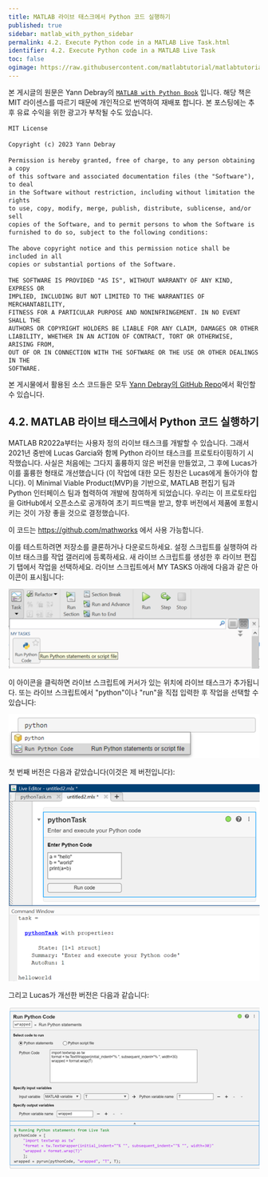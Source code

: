 ```yaml
---
title: MATLAB 라이브 태스크에서 Python 코드 실행하기
published: true
sidebar: matlab_with_python_sidebar
permalink: 4.2. Execute Python code in a MATLAB Live Task.html
identifier: 4.2. Execute Python code in a MATLAB Live Task
toc: false
ogimage: https://raw.githubusercontent.com/matlabtutorial/matlabtutorial.github.io/main/images/MATLAB_with_Python_Book/ogimage.jpg
---
```


본 게시글의 원문은 Yann Debray의 [`MATLAB with Python Book`](https://github.com/yanndebray/matlab-with-python-book) 입니다. 해당 책은 MIT 라이센스를 따르기 때문에 개인적으로 번역하여 재배포 합니다. 본 포스팅에는 추후 유료 수익을 위한 광고가 부착될 수도 있습니다.

    MIT License

    Copyright (c) 2023 Yann Debray

    Permission is hereby granted, free of charge, to any person obtaining a copy
    of this software and associated documentation files (the "Software"), to deal
    in the Software without restriction, including without limitation the rights
    to use, copy, modify, merge, publish, distribute, sublicense, and/or sell
    copies of the Software, and to permit persons to whom the Software is
    furnished to do so, subject to the following conditions:

    The above copyright notice and this permission notice shall be included in all
    copies or substantial portions of the Software.

    THE SOFTWARE IS PROVIDED "AS IS", WITHOUT WARRANTY OF ANY KIND, EXPRESS OR
    IMPLIED, INCLUDING BUT NOT LIMITED TO THE WARRANTIES OF MERCHANTABILITY,
    FITNESS FOR A PARTICULAR PURPOSE AND NONINFRINGEMENT. IN NO EVENT SHALL THE
    AUTHORS OR COPYRIGHT HOLDERS BE LIABLE FOR ANY CLAIM, DAMAGES OR OTHER
    LIABILITY, WHETHER IN AN ACTION OF CONTRACT, TORT OR OTHERWISE, ARISING FROM,
    OUT OF OR IN CONNECTION WITH THE SOFTWARE OR THE USE OR OTHER DEALINGS IN THE
    SOFTWARE.

본 게시물에서 활용된 소스 코드들은 모두 [Yann Debray의 GitHub Repo](https://github.com/yanndebray/matlab-with-python-book)에서 확인할 수 있습니다.

## 4.2. MATLAB 라이브 태스크에서 Python 코드 실행하기

MATLAB R2022a부터는 사용자 정의 라이브 태스크를 개발할 수 있습니다. 그래서 2021년 중반에 Lucas Garcia와 함께 Python 라이브 태스크를 프로토타이핑하기 시작했습니다. 사실은 처음에는 그다지 훌륭하지 않은 버전을 만들었고, 그 후에 Lucas가 이를 훌륭한 형태로 개선했습니다 (이 작업에 대한 모든 칭찬은 Lucas에게 돌아가야 합니다). 이 Minimal Viable Product(MVP)을 기반으로, MATLAB 편집기 팀과 Python 인터페이스 팀과 협력하여 개발에 참여하게 되었습니다. 우리는 이 프로토타입을 GitHub에서 오픈소스로 공개하여 초기 피드백을 받고, 향후 버전에서 제품에 포함시키는 것이 가장 좋을 것으로 결정했습니다.

이 코드는 https://github.com/mathworks 에서 사용 가능합니다.

이를 테스트하려면 저장소를 클론하거나 다운로드하세요. 설정 스크립트를 실행하여 라이브 태스크를 작업 갤러리에 등록하세요. 새 라이브 스크립트를 생성한 후 라이브 편집기 탭에서 작업을 선택하세요. 라이브 스크립트에서 MY TASKS 아래에 다음과 같은 아이콘이 표시됩니다:

<img src="https://raw.githubusercontent.com/matlabtutorial/matlabtutorial.github.io/main/images/MATLAB_with_Python_Book/image41.png" />

이 아이콘을 클릭하면 라이브 스크립트에 커서가 있는 위치에 라이브 태스크가 추가됩니다. 또는 라이브 스크립트에서 "python"이나 "run"을 직접 입력한 후 작업을 선택할 수 있습니다:

<img src="https://raw.githubusercontent.com/matlabtutorial/matlabtutorial.github.io/main/images/MATLAB_with_Python_Book/image43.png" />

첫 번째 버전은 다음과 같았습니다(이것은 제 버전입니다):

<img src="https://raw.githubusercontent.com/matlabtutorial/matlabtutorial.github.io/main/images/MATLAB_with_Python_Book/image44.png" />

그리고 Lucas가 개선한 버전은 다음과 같습니다:

<img src="https://raw.githubusercontent.com/matlabtutorial/matlabtutorial.github.io/main/images/MATLAB_with_Python_Book/image45.png" />